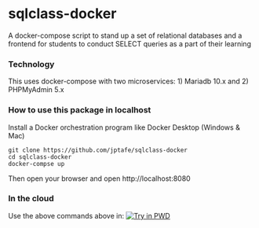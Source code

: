 # sqlclass-docker
A docker-compose script to stand up a set of relational databases and a frontend for students to conduct SELECT queries as a part of their learning

### Technology
This uses docker-compose with two microservices: 1) Mariadb 10.x and 2) PHPMyAdmin 5.x

### How to use this package in localhost
Install a Docker orchestration program like Docker Desktop (Windows & Mac)
```
git clone https://github.com/jptafe/sqlclass-docker
cd sqlclass-docker
docker-compse up
```
Then open your browser and open http://localhost:8080

### In the cloud
Use the above commands above in: 
[![Try in PWD](https://raw.githubusercontent.com/play-with-docker/stacks/master/assets/images/button.png)](https://labs.play-with-docker.com/?stack=https://raw.githubusercontent.com/jptafe/sqlclass-docker/master/docker-compose.yml)
